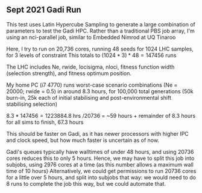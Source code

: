 ## Sept 2021 Gadi Run

This test uses Latin Hypercube Sampling to generate a large combination of parameters to test the Gadi HPC.
Rather than a traditional PBS job array, I'm using an nci-parallel job, similar to Embedded Nimrod at UQ Tinaroo

Here, I try to run on 20,736 cores, running 48 seeds for 1024 LHC samples, for 3 levels of constraint
This totals to $(1024*3)*48 = 147456$ runs 

The LHC includes Ne, rwide, locisigma, nloci, fitness function width (selection strength), and fitness optimum position.

My home PC (i7 4770) runs worst-case scenario combinations (Ne = 20000; rwide = 0.5) in around 8.3 hours, for 100,000 total generations
(50k burn-in, 25k each of initial stabilising and post-environmental shift stabilising selection)

$8.3 * 147456 = 1223884.8$ hrs
/20736 = ~59 hours + remainder of 8.3 hours for all sims to finish, 67.3 hours

This should be faster on Gadi, as it has newer processors with higher IPC and clock speed, but how much faster is uncertain as of now.

Gadi's queues typically have walltimes of under 48 hours, and using 20736 cores reduces this to only 5 hours. 
Hence, we may have to split this job into subjobs, using 2976 cores at a time (as this number allows a maximum wall time of 10 hours)
Alternatively, we could get permissions to run 20736 cores for a little over 5 hours, and split into subjobs that way: we would need to do 8 runs
to complete the job this way, but we could automate that.